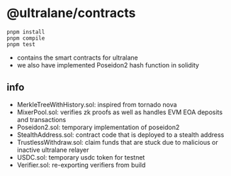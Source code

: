 # @ultralane/contracts

```
pnpm install
pnpm compile
pnpm test
```

- contains the smart contracts for ultralane
- we also have implemented Poseidon2 hash function in solidity

## info

- MerkleTreeWithHistory.sol: inspired from tornado nova
- MixerPool.sol: verifies zk proofs as well as handles EVM EOA deposits and transactions
- Poseidon2.sol: temporary implementation of poseidon2
- StealthAddress.sol: contract code that is deployed to a stealth address
- TrustlessWithdraw.sol: claim funds that are stuck due to malicious or inactive ultralane relayer
- USDC.sol: temporary usdc token for testnet
- Verifier.sol: re-exporting verifiers from build
